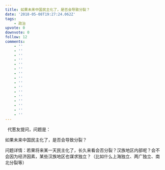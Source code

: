 ```yaml
---
title: 如果未来中国民主化了，是否会导致分裂？
date: '2018-05-08T19:27:24.062Z'
tags:
    - 政治
upvote: 0
downvote: 0
follow: 12
comments:
    - ''
    - ''
    - ''
    - ''
    - ''
    - ''
    - ''
    - ''
    - ''
    - ''
    - ''
    - ''
    - ''
    - ''
    - ''
    - ''
---
```


  代葱友提问，问题是：

如果未来中国民主化了，是否会导致分裂？

问题详情：若果将来某一天民主化了，长久来看会否分裂？汉族地区内部呢？会不会因为经济因素，某些汉族地区也谋求独立？（比如什么上海独立、两广独立、南北分裂等）
